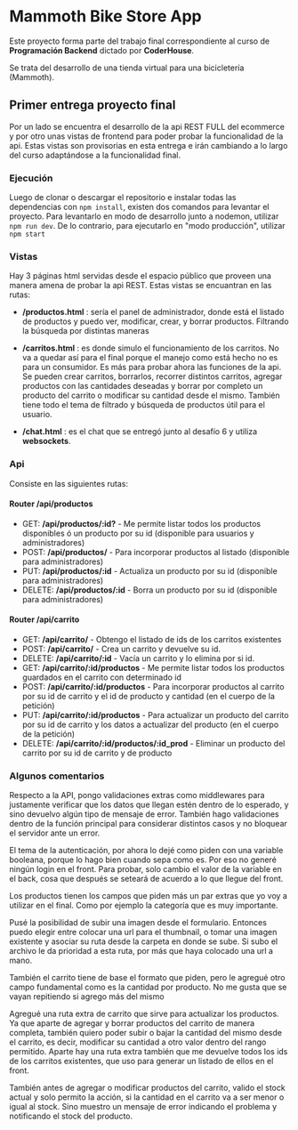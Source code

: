 # Mammoth Bike Store App

Este proyecto forma parte del trabajo final correspondiente al curso de **Programación Backend** dictado por **CoderHouse**.

Se trata del desarrollo de una tienda virtual para una bicicletería (Mammoth).

## Primer entrega proyecto final

Por un lado se encuentra el desarrollo de la api REST FULL del ecommerce y por otro unas vistas de frontend para poder probar la funcionalidad de la api.
Estas vistas son provisorias en esta entrega e irán cambiando a lo largo del curso adaptándose a la funcionalidad final.

### Ejecución

Luego de clonar o descargar el repositorio e instalar todas las dependencias con `npm install`, existen dos comandos para levantar el proyecto.
Para levantarlo en modo de desarrollo junto a nodemon, utilizar `npm run dev`. De lo contrario, para ejecutarlo en "modo producción", utilizar `npm start`

### Vistas

Hay 3 páginas html servidas desde el espacio público que proveen una manera amena de probar la api REST.
Estas vistas se encuantran en las rutas:

- **/productos.html** : sería el panel de administrador, donde está el listado de productos y puedo ver, modificar, crear, y borrar productos. Filtrando la búsqueda por distintas maneras

- **/carritos.html** : es donde simulo el funcionamiento de los carritos. No va a quedar así para el final porque el manejo como está hecho no es para un consumidor. Es más para probar ahora las funciones de la api. Se pueden crear carritos, borrarlos, recorrer distintos carritos, agregar productos con las cantidades deseadas y borrar por completo un producto del carrito o modificar su cantidad desde el mismo. También tiene todo el tema de filtrado y búsqueda de productos útil para el usuario.

- **/chat.html** : es el chat que se entregó junto al desafío 6 y utiliza **websockets**.

### Api

Consiste en las siguientes rutas:

#### Router /api/productos

- GET: **/api/productos/:id?** - Me permite listar todos los productos disponibles ó un producto por su id (disponible para usuarios y administradores)
- POST: **/api/productos/** - Para incorporar productos al listado (disponible para administradores)
- PUT: **/api/productos/:id** - Actualiza un producto por su id (disponible para administradores)
- DELETE: **/api/productos/:id** - Borra un producto por su id (disponible para administradores)

#### Router /api/carrito

- GET: **/api/carrito/** - Obtengo el listado de ids de los carritos existentes
- POST: **/api/carrito/** - Crea un carrito y devuelve su id.
- DELETE: **/api/carrito/:id** - Vacía un carrito y lo elimina por si id.
- GET: **/api/carrito/:id/productos** - Me permite listar todos los productos guardados en el carrito con determinado id
- POST: **/api/carrito/:id/productos** - Para incorporar productos al carrito por su id de carrito y el id de producto y cantidad (en el cuerpo de la petición)
- PUT: **/api/carrito/:id/productos** - Para actualizar un producto del carrito por su id de carrito y los datos a actualizar del producto (en el cuerpo de la petición)
- DELETE: **/api/carrito/:id/productos/:id_prod** - Eliminar un producto del carrito por su id de carrito y de producto

### Algunos comentarios

Respecto a la API, pongo validaciones extras como middlewares para justamente verificar que los datos que llegan estén dentro de lo esperado, y sino devuelvo algún tipo de mensaje de error. También hago validaciones dentro de la función principal para considerar distintos casos y no bloquear el servidor ante un error.

El tema de la autenticación, por ahora lo dejé como piden con una variable booleana, porque lo hago bien cuando sepa como es. Por eso no generé ningún login en el front. Para probar, solo cambio el valor de la variable en el back, cosa que después se seteará de acuerdo a lo que llegue del front.

Los productos tienen los campos que piden más un par extras que yo voy a utilizar en el final. Como por ejemplo la categoría que es muy importante.

Pusé la posibilidad de subir una imagen desde el formulario. Entonces puedo elegir entre colocar una url para el thumbnail, o tomar una imagen existente y asociar su ruta desde la carpeta en donde se sube. Si subo el archivo le da prioridad a esta ruta, por más que haya colocado una url a mano.

También el carrito tiene de base el formato que piden, pero le agregué otro campo fundamental como es la cantidad por producto. No me gusta que se vayan repitiendo si agrego más del mismo

Agregué una ruta extra de carrito que sirve para actualizar los productos. Ya que aparte de agregar y borrar productos del carrito de manera completa, también quiero poder subir o bajar la cantidad del mismo desde el carrito, es decir, modificar su cantidad a otro valor dentro del rango permitido. Aparte hay una ruta extra también que me devuelve todos los ids de los carritos existentes, que uso para generar un listado de ellos en el front.

También antes de agregar o modificar productos del carrito, valido el stock actual y solo permito la acción, si la cantidad en el carrito va a ser menor o igual al stock. Sino muestro un mensaje de error indicando el problema y notificando el stock del producto.
